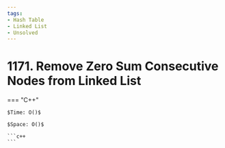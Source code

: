 ```yaml
---
tags:
- Hash Table
- Linked List
- Unsolved
---
```



# 1171. Remove Zero Sum Consecutive Nodes from Linked List

=== "C++"

    $Time: O()$

    $Space: O()$

    ```c++
    ```